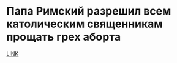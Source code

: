 # Папа Римский разрешил всем католическим священникам прощать грех аборта



[LINK](https://varlamov.ru/2086952.html)
